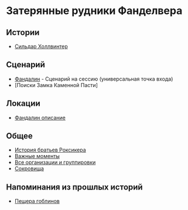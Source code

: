 # Затерянные рудники Фанделвера

## Истории
* [Сильдар Холлвинтер](./Sildar.md)

## Сценарий
* [Фандалин](./fandalin-scenario.md) - Сценарий на сессию (универсальная точка входа)
* [Поиски Замка Каменной Пасти]

## Локации
* [Фандалин описание](./fandalin-description.md)

## Общее
* [История братьев Роксикера](characters/Roksiker-brothers.md)
* [Важные моменты](./important.md)
* [Все организации и группировки](./organisations.md)
* [Сокровища](./hidden-treasures.md)


## Напоминания из прошлых историй
* [Пещера гоблинов](./goblin-cave.md)